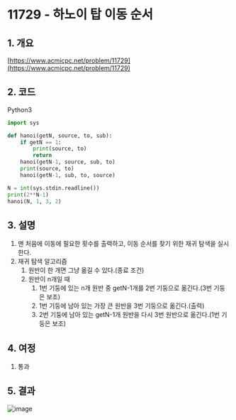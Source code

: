 # **11729 - 하노이 탑 이동 순서**

## **1. 개요**

[https://www.acmicpc.net/problem/11729](https://www.acmicpc.net/problem/11729)

## **2. 코드**

Python3

```python
import sys

def hanoi(getN, source, to, sub):
    if getN == 1:
        print(source, to)
        return
    hanoi(getN-1, source, sub, to)
    print(source, to)
    hanoi(getN-1, sub, to, source)

N = int(sys.stdin.readline())
print(2**N-1)
hanoi(N, 1, 3, 2)
```

## **3. 설명**

1. 맨 처음에 이동에 필요한 횟수를 출력하고, 이동 순서를 찾기 위한 재귀 탐색을 실시한다.
2. 재귀 탐색 알고리즘
    1. 원반이 한 개면 그냥 옮길 수 있다.(종료 조건)
    2. 원반이 n개일 때
        1. 1번 기둥에 있는 n개 원반 중 getN-1개를 2번 기둥으로 옮긴다.(3번 기둥은 보조)
        2. 1번 기둥에 남아 있는 가장 큰 원반을 3번 기둥으로 옮긴다.(출력)
        3. 2번 기둥에 남아 있는 getN-1개 원반을 다시 3번 원반으로 옮긴다.(1번 기둥은 보조)

## **4. 여정**

1. 통과

## **5. 결과**
![image](https://user-images.githubusercontent.com/41278416/89097638-a5421b80-d41b-11ea-9512-cdaddb803af8.png)